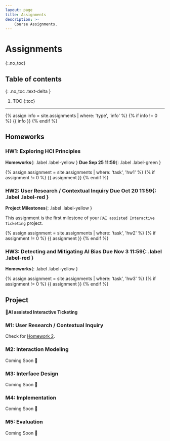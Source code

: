 ```yaml
---
layout: page
title: Assignments
description: >-
    Course Assignments.
---
```


# Assignments
{:.no_toc}

## Table of contents
{: .no_toc .text-delta }

1. TOC
{:toc}

---
{% assign info = site.assignments | where: 'type', 'info' %}
{% if info != 0 %}
 {{ info }}
{% endif %}

## Homeworks
### HW1: Exploring HCI Principles 
**Homeworks**{: .label .label-yellow } **Due Sep 25 11:59**{: .label .label-green }

{% assign assignment = site.assignments | where: 'task', 'hw1' %}
{% if assignment != 0 %}
 {{ assignment }}
{% endif %}

### HW2: User Research / Contextual Inquiry **Due Oct 20 11:59**{: .label .label-red }
**Project Milestones**{: .label .label-yellow }

This assignment is the first milestone of your `🤖AI assisted Interactive Ticketing`
project.

{% assign assignment = site.assignments | where: 'task', 'hw2' %}
{% if assignment != 0 %}
 {{ assignment }}
{% endif %}

### HW3: Detecting and Mitigating AI Bias **Due Nov 3 11:59**{: .label .label-red }
**Homeworks**{: .label .label-yellow }

{% assign assignment = site.assignments | where: 'task', 'hw3' %}
{% if assignment != 0 %}
 {{ assignment }}
{% endif %}


## Project
**🤖AI assisted Interactive Ticketing**

### M1: User Research / Contextual Inquiry
Check for [Homework 2](#hw2-user-research--contextual-inquiry-due-oct-20-1159).


### M2: Interaction Modeling
Coming Soon 🤮

### M3: Interface Design
Coming Soon 🤮

### M4: Implementation
Coming Soon 🤮

### M5: Evaluation
Coming Soon 🤮
